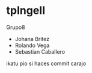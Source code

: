 # tpIngeII

Grupo8
- Johana Britez
- Rolando Vega
- Sebastian Caballero

ikatu pio si haces commit carajo
